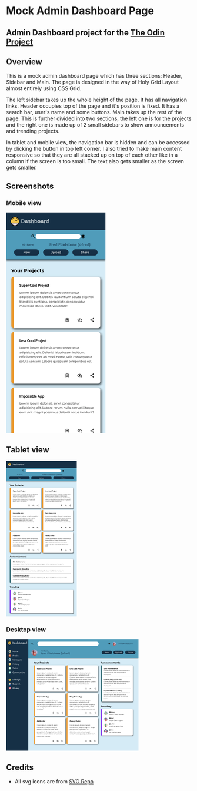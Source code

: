 # Mock Admin Dashboard Page
## Admin Dashboard project for the [The Odin Project](https://www.theodinproject.com/)

## Overview

This is a mock admin dashboard page which has three sections: Header, Sidebar and Main. The page is designed in the way of Holy Grid Layout almost entirely using CSS Grid.

The left sidebar takes up the whole height of the page. It has all navigation links. Header occupies top of the page and it's position is fixed. It has a search bar, user's name and some buttons. Main takes up the rest of the page. This is further divided into two sections, the left one is for the projects and the right one is made up of 2 small sidebars to show announcements and trending projects.

In tablet and mobile view, the navigation bar is hidden and can be accessed by clicking the button in top left corner. I also tried to make main content responsive so that they are all stacked up on top of each other like in a column if the screen is too small. The text also gets smaller as the screen gets smaller.

## Screenshots

### Mobile view

![Mobile view](./images/mobile-view.png)

## Tablet view

![Tablet view](./images/tablet-view.png)

### Desktop view

![Desktop view](./images/desktop-view.png)

## Credits

- All svg icons are from [SVG Repo](https://www.svgrepo.com/)